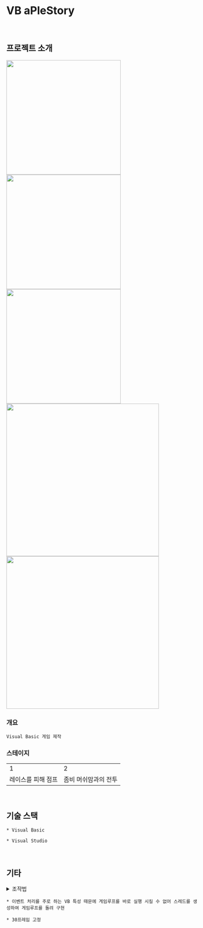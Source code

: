 # VB aPleStory
<br>

## 프로젝트 소개
<div>
<img width="300" src="https://user-images.githubusercontent.com/71202869/201474952-8d4aa731-1685-4b59-8b86-add7c3f6b49a.png"/>
<img width="300" src="https://user-images.githubusercontent.com/71202869/201474400-2a27608f-1de9-408d-92e4-4c3937e746df.png"/>
<img width="300" src="https://user-images.githubusercontent.com/71202869/201475433-49cdca2e-1be8-425b-908d-d8bc3a9c5848.PNG"/>
</div>
<div>
<img width="400" src="https://user-images.githubusercontent.com/71202869/201475090-aac9877d-bc96-46a6-855c-1862a13ec720.png"/>
<img width="400" src="https://user-images.githubusercontent.com/71202869/201475169-0e38d9bf-1dd0-4116-b273-4806734d155c.png"/>
</div>

### 개요
```
Visual Basic 게임 제작
```

<h3>스테이지</h3>
<table>
<tr>
<td>1</td>
<td>2</td>
</tr>
<tr>
<td>레이스를 피해 점프</td>
<td>좀비 머쉬맘과의 전투</td>
</tr>
</table>
<br>

## 기술 스택
```
* Visual Basic

* Visual Studio
```

<br>

## 기타
<details>
  <summary>조작법</summary>
  <table>
    <tr>
      <td><b>방향키</b></td>
      <td><b>alt</b></td>
      <td><b>ctrl</b></td>
    </tr>
    <tr>
      <td>이동</td>
      <td>점프</td>
      <td>공격</td>
    </tr>
  </table>
</details>


```
* 이벤트 처리를 주로 하는 VB 특성 때문에 게임루프를 바로 실행 시킬 수 없어 스레드를 생성하여 게임루프를 돌려 구현

* 30프레임 고정
```
